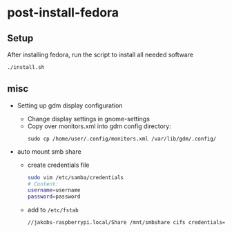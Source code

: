 # post-install-fedora

## Setup

After installing fedora, run the script to install all needed software

```bash
./install.sh
```

## misc

- Setting up gdm display configuration
  - Change display settings in gnome-settings
  - Copy over monitors.xml into gdm config directory:
    ```
    sudo cp /home/user/.config/monitors.xml /var/lib/gdm/.config/
    ```

- auto mount smb share
  - create credentials file
    ```bash
    sudo vim /etc/samba/credentials
    # Content:
    username=username
    password=password
    ```
  - add to `/etc/fstab`
    ```bash
    //jakobs-raspberrypi.local/Share /mnt/smbshare cifs credentials=/etc/samba/credentials,iocharset=utf8,uid=1000,gid=1000,file_mode=0664,dir_mode=0775 0 0
    ```
